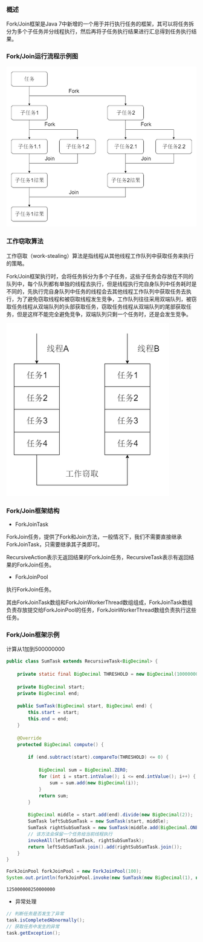 ### 概述

Fork/Join框架是Java 7中新增的一个用于并行执行任务的框架，其可以将任务拆分为多个子任务并分线程执行，然后再将子任务执行结果进行汇总得到任务执行结果。

### Fork/Join运行流程示例图

<img src="./image/Fork-Join运行流程示意图.png" alt="Fork-Join运行流程示意图"/>

### 工作窃取算法

工作窃取（work-stealing）算法是指线程从其他线程工作队列中获取任务来执行的策略。

Fork/Join框架执行时，会将任务拆分为多个子任务，这些子任务会存放在不同的队列中，每个队列都有单独的线程去执行，但是线程执行完自身队列中任务耗时是不同的，先执行完自身队列中任务的线程会去其他线程工作队列中获取任务去执行，为了避免窃取线程和被窃取线程发生竞争，工作队列往往采用双端队列，被窃取任务线程从双端队列的头部获取任务，窃取任务线程从双端队列的尾部获取任务，但是这样不能完全避免竞争，双端队列只剩一个任务时，还是会发生竞争。

<img src="./image/工作窃取流程.png" alt="工作窃取流程"/>

### Fork/Join框架结构

* ForkJoinTask

ForkJoin任务，提供了Fork和Join方法，一般情况下，我们不需要直接继承ForkJoinTask，只需要继承其子类即可。

RecursiveAction表示无返回结果的ForkJoin任务，RecursiveTask表示有返回结果的ForkJoin任务。

* ForkJoinPool

执行ForkJoin任务。

其由ForkJoinTask数组和ForkJoinWorkerThread数组组成，ForkJoinTask数组负责存放提交给ForkJoinPool的任务，ForkJoinWorkerThread数组负责执行这些任务。

### Fork/Join框架示例

计算从1加到500000000

``` java
public class SumTask extends RecursiveTask<BigDecimal> {

    private static final BigDecimal THRESHOLD = new BigDecimal(100000000);

    private BigDecimal start;
    private BigDecimal end;

    public SumTask(BigDecimal start, BigDecimal end) {
        this.start = start;
        this.end = end;
    }

    @Override
    protected BigDecimal compute() {

        if (end.subtract(start).compareTo(THRESHOLD) <= 0) {

            BigDecimal sum = BigDecimal.ZERO;
            for (int i = start.intValue(); i <= end.intValue(); i++) {
                sum = sum.add(new BigDecimal(i));
            }
            return sum;
        }

        BigDecimal middle = start.add(end).divide(new BigDecimal(2));
        SumTask leftSubSumTask = new SumTask(start, middle);
        SumTask rightSubSumTask = new SumTask(middle.add(BigDecimal.ONE), end);
        // 该方法会保留一个任务给当前线程执行
        invokeAll(leftSubSumTask, rightSubSumTask);
        return leftSubSumTask.join().add(rightSubSumTask.join());
    }
}
```

``` java
ForkJoinPool forkJoinPool = new ForkJoinPool(100);
System.out.println(forkJoinPool.invoke(new SumTask(new BigDecimal(1), new BigDecimal(500000000))));
```

``` text
125000000250000000
```

* 异常处理

``` java
// 判断任务是否发生了异常
task.isCompletedAbnormally();
// 获取任务中发生的异常
task.getException();
```